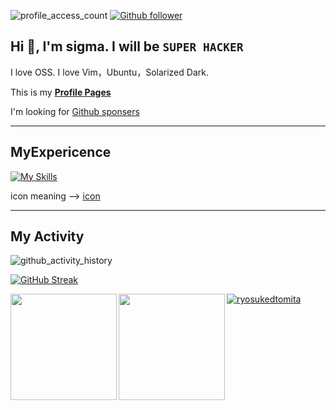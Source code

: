 <!--
**RyosukeDTomita/RyosukeDTomita** is a ✨ _special_ ✨ repository because its `README.md` (this file) appears on your GitHub profile.

Reference -> https://jackswim3411.hatenablog.com/entry/2021/09/18/205206
-->
![profile_access_count](https://komarev.com/ghpvc/?username=RyosukeDTomita)
[![Github follower](https://img.shields.io/github/followers/RyosukeDTomita?label=Follow&style=social)](https://github.com/RyosukeDTomita)

## Hi 👋, I'm sigma. I will be `SUPER HACKER`

I love OSS. I love Vim，Ubuntu，Solarized Dark.

This is my **[Profile Pages](https://ryosukedtomita.github.io/MyActivity/)**

I'm looking for [Github sponsers](https://github.com/sponsors/RyosukeDTomita)

---

## MyExpericence

[![My Skills](https://skillicons.dev/icons?i=aws,docker,githubactions,nginx,bash,java,lua,latex,py,flask,ts,deno,debian,ubuntu,vim,vscode,obsidian)](https://skillicons.dev)

icon meaning --> [icon](https://github.com/tandpfun/skill-icons#readme)

---

## My Activity

![github_activity_history](https://github-profile-summary-cards.vercel.app/api/cards/profile-details?username=RyosukeDTomita&theme=solarized_dark)
<!--https://github-readme-streak-stats.herokuapp.com/demo/-->
[![GitHub Streak](https://github-readme-streak-stats.herokuapp.com?user=RyosukeDTomita&theme=solarized-dark)](https://git.io/streak-stats)

<a href="https://github.com/RyosukeDTomita">
  <img align="left" height="170px" src="https://github-readme-stats.vercel.app/api?username=RyosukeDTomita&count_private=true&show_icons=true&theme=cobalt" />
</a>
<a href="https://github.com/RyosukeDTomita">
  <img align="left" height="170px" src="https://github-readme-stats.vercel.app/api/top-langs/?username=RyosukeDTomita&exlude_repo=memo,memo_archive20230212,memo_archive2022_03,article,WIP,news,Self-introduction,&hide=html,css&layout=compact&theme=cobalt" />
</a>

<p align="left"> <a href="https://github.com/ryo-ma/github-profile-trophy"><img src="https://github-profile-trophy.vercel.app/?username=ryosukedtomita&theme=nord" alt="ryosukedtomita" /></a> </p>
